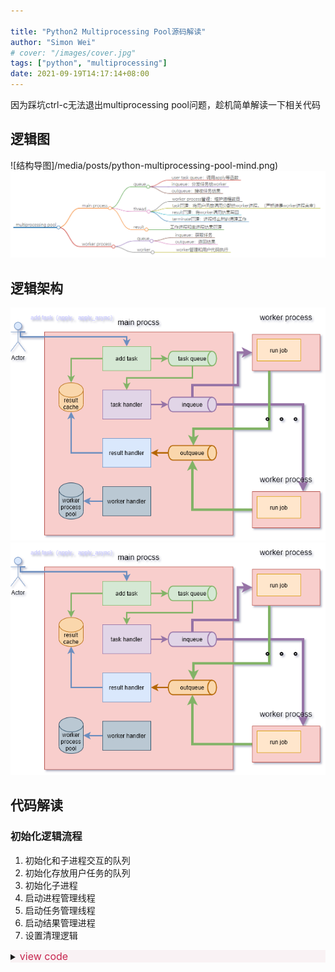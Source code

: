 ```yaml
---

title: "Python2 Multiprocessing Pool源码解读"
author: "Simon Wei"
# cover: "/images/cover.jpg"
tags: ["python", "multiprocessing"]
date: 2021-09-19T14:17:14+08:00
---
```


因为踩坑ctrl-c无法退出multiprocessing pool问题，趁机简单解读一下相关代码

<!--more-->

## 逻辑图

![结构导图]/media/posts/python-multiprocessing-pool-mind.png)
<img src="/media/posts/python-multiprocessing-pool-mind.png">

## 逻辑架构


![逻辑架构图](/media/posts/python-multiprocessing-pool.png)
<img src="/media/posts/python-multiprocessing-pool.png">

## 代码解读

### 初始化逻辑流程

1. 初始化和子进程交互的队列
2. 初始化存放用户任务的队列
3. 初始化子进程
4. 启动进程管理线程
5. 启动任务管理线程
6. 启动结果管理进程
7. 设置清理逻辑

<details style='background-color:#f9f2f4'>
<summary><font color='#c7254e' size='3px'> view code</font></summary>

{{% expand "class Pool" %}}

```python

class Pool(object):
    '''
    Class which supports an async version of the `apply()` builtin
    '''
    Process = Process

    def __init__(self, processes=None, initializer=None, initargs=(),
                 maxtasksperchild=None):
        # 初始化和worker进程进行交换数据的队列。是对Pipe的一层封装
        self._setup_queues()
        # 初始化用户任务队列，用来存放用户的任务调用信息，由apply等方法放入
        self._taskqueue = Queue.Queue()
        # 用来存放job和对应结果。
        self._cache = {}
        # 记录当前或者说下一步要进入的状态
        self._state = RUN
        # worker处理多少任务后销毁，创建新的进程
        self._maxtasksperchild = maxtasksperchild
        self._initializer = initializer
        self._initargs = initargs
    
        if processes is None:
            try:
                processes = cpu_count()
            except NotImplementedError:
                processes = 1
        if processes < 1:
            raise ValueError("Number of processes must be at least 1")
    
        if initializer is not None and not hasattr(initializer, '__call__'):
            raise TypeError('initializer must be a callable')
    
        # 进程数量，进程池
        self._processes = processes
        self._pool = []
        # 初始化进程池
        self._repopulate_pool()
    
        self._worker_handler = threading.Thread(
            target=Pool._handle_workers,
            args=(self, )
            )
        self._worker_handler.daemon = True
        self._worker_handler._state = RUN
        self._worker_handler.start()
    
        self._task_handler = threading.Thread(
            target=Pool._handle_tasks,
            args=(self._taskqueue, self._quick_put, self._outqueue,
                  self._pool, self._cache)
            )
        self._task_handler.daemon = True
        self._task_handler._state = RUN
        self._task_handler.start()
    
        self._result_handler = threading.Thread(
            target=Pool._handle_results,
            args=(self._outqueue, self._quick_get, self._cache)
            )
        self._result_handler.daemon = True
        self._result_handler._state = RUN
        self._result_handler.start()
    
        self._terminate = Finalize(
            self, self._terminate_pool,
            args=(self._taskqueue, self._inqueue, self._outqueue, self._pool,
                  self._worker_handler, self._task_handler,
                  self._result_handler, self._cache),
            exitpriority=15
            )
```

{{% /expand %}}
<details>

### worker管理线程逻辑：`_handle_workers`

它的作用是维护保持进程数量，清理死掉的子进程，拉起新的进程。

这里要注意的是，如果pool仅仅是close掉了，那么pool中剩余的任务仍然会被执行，并且全部有了结果才会退出这个线程。

**为什么说是有了结果**而不是说worker退出呢，因为如果子进程执行用户代码遇到了没有捕捉到的异常，那么那个用户任务的结果就无法正常设置成功。

这个维护进程就永远无法退出，直到用户调用`pool.terminate()`

{{% expand "_handle_wokers" %}}

```python
    # 清理死掉的子进程
    def _join_exited_workers(self):
        """Cleanup after any worker processes which have exited due to reaching
        their specified lifetime.  Returns True if any workers were cleaned up.
        """
        cleaned = False
        for i in reversed(range(len(self._pool))):
            worker = self._pool[i]
            if worker.exitcode is not None:
                # worker exited
                debug('cleaning up worker %d' % i)
                worker.join()
                cleaned = True
                del self._pool[i]
        return cleaned

    # 拉起新的子进程，保持进程数为pool大小的数量
    def _repopulate_pool(self):
        """Bring the number of pool processes up to the specified number,
        for use after reaping workers which have exited.
        """
        for i in range(self._processes - len(self._pool)):
            w = self.Process(target=worker,
                             args=(self._inqueue, self._outqueue,
                                   self._initializer,
                                   self._initargs, self._maxtasksperchild)
                            )
            self._pool.append(w)
            w.name = w.name.replace('Process', 'PoolWorker')
            w.daemon = True
            w.start()
            debug('added worker')

    def _maintain_pool(self):
        """Clean up any exited workers and start replacements for them.
        """
        if self._join_exited_workers():
            self._repopulate_pool()
    # 维护入口。如果只是close了pool，那么pool里面现存的任务执行完成后才会结束
    # 结束后放None到task队列，通知任务管理进程退出
    @staticmethod
    def _handle_workers(pool):
        thread = threading.current_thread()

        # Keep maintaining workers until the cache gets drained, unless the pool
        # is terminated.
        while thread._state == RUN or (pool._cache and thread._state != TERMINATE):
            pool._maintain_pool()
            time.sleep(0.1)
        # send sentinel to stop workers
        pool._taskqueue.put(None)
        debug('worker handler exiting')
```
{{% /expand %}}

### 任务管理线程：`_handle_tasks`

将用户放入的task，转入到子进程监听的队列中。核心就是迭代task queue获取用户任务，然后put到outqueue中。这里之所以代码稍微复杂，是为了统一转化apply、map、imap等函数放任务的格式

{{% expand _handle_tasks %}}
```python
    @staticmethod
    def _handle_tasks(taskqueue, put, outqueue, pool, cache):
        thread = threading.current_thread()
        # 从taskqueue中获取数据
        # 数据格式 ([(job, job index|None, func, args, kwargs)], set_length|None)
        for taskseq, set_length in iter(taskqueue.get, None):
            task = None
            i = -1
            try:
                for i, task in enumerate(taskseq):
                    if thread._state:
                        debug('task handler found thread._state != RUN')
                        break
                    try:
                        put(task)
                    except Exception as e:
                        job, ind = task[:2]
                        try:
                            cache[job]._set(ind, (False, e))
                        except KeyError:
                            pass
                else:
                    if set_length:
                        debug('doing set_length()')
                        set_length(i+1)
                    continue
                break
            except Exception as ex:
                job, ind = task[:2] if task else (0, 0)
                if job in cache:
                    cache[job]._set(ind + 1, (False, ex))
                if set_length:
                    debug('doing set_length()')
                    set_length(i+1)
            finally:
                task = taskseq = job = None
        else:
            debug('task handler got sentinel')

        try:
            # tell result handler to finish when cache is empty
            debug('task handler sending sentinel to result handler')
            outqueue.put(None)

            # tell workers there is no more work
            debug('task handler sending sentinel to workers')
            for p in pool:
                put(None)
        except IOError:
            debug('task handler got IOError when sending sentinels')

        debug('task handler exiting')
```
{{% /expand %}}

### 结果处理线程：`_handle_result`

这里逻辑很简单，单纯的从outqueue中获取子进程的处理结果，将结果设置到对应`pool._cache`的AsyncResult中。

最后对outqueue的read是为了防止`_handle_task`线程因block无法退出

{{% expand _handle_result %}}
```python

    @staticmethod
    def _handle_results(outqueue, get, cache):
        thread = threading.current_thread()

        while 1:
            try:
                task = get()
            except (IOError, EOFError):
                debug('result handler got EOFError/IOError -- exiting')
                return

            if thread._state:
                assert thread._state == TERMINATE
                debug('result handler found thread._state=TERMINATE')
                break

            if task is None:
                debug('result handler got sentinel')
                break

            job, i, obj = task
            try:
                cache[job]._set(i, obj)
            except KeyError:
                pass
            task = job = obj = None

        while cache and thread._state != TERMINATE:
            try:
                task = get()
            except (IOError, EOFError):
                debug('result handler got EOFError/IOError -- exiting')
                return

            if task is None:
                debug('result handler ignoring extra sentinel')
                continue
            job, i, obj = task
            try:
                cache[job]._set(i, obj)
            except KeyError:
                pass
            task = job = obj = None

        if hasattr(outqueue, '_reader'):
            debug('ensuring that outqueue is not full')
            # If we don't make room available in outqueue then
            # attempts to add the sentinel (None) to outqueue may
            # block.  There is guaranteed to be no more than 2 sentinels.
            try:
                for i in range(10):
                    if not outqueue._reader.poll():
                        break
                    get()
            except (IOError, EOFError):
                pass

        debug('result handler exiting: len(cache)=%s, thread._state=%s',
              len(cache), thread._state)

```
{{% /expand %}}

### 用户api：`apply_async`

这里只看一个`apply_async`函数，其他函数大同小异。

这个函数就是简单的将用户任务构造成task的格式，放入task队列。然后返回`ApplyResult`给用户，作为获取结果的桥梁

```python
    def apply_async(self, func, args=(), kwds={}, callback=None):
        '''
        Asynchronous equivalent of `apply()` builtin
        '''
        assert self._state == RUN
        result = ApplyResult(self._cache, callback)
        self._taskqueue.put(([(result._job, None, func, args, kwds)], None))
        return result
```

### worker

worker代码是通过Popen的方式在子进程中运行的。因此我们的function（也就是task）写的时候必须牢记，自己的代码是运行中另一个进程中的。并且这个进程正常情况会一直运行下去，除非设置了`maxtasksperchild`参数。

worker逻辑也很清晰：

1. 执行用户自定义的初始化逻辑。
2. 然后进入任务循环。
3. 从inqueue获取任务。
4. 执行用户代码逻辑。
5. 将结果放入outqueue。

{{% expand worker %}}

```python
def worker(inqueue, outqueue, initializer=None, initargs=(), maxtasks=None):
    assert maxtasks is None or (type(maxtasks) in (int, long) and maxtasks > 0)
    put = outqueue.put
    get = inqueue.get
    if hasattr(inqueue, '_writer'):
        inqueue._writer.close()
        outqueue._reader.close()

    if initializer is not None:
        initializer(*initargs)

    completed = 0
    while maxtasks is None or (maxtasks and completed < maxtasks):
        try:
            task = get()
        except (EOFError, IOError):
            debug('worker got EOFError or IOError -- exiting')
            break

        if task is None:
            debug('worker got sentinel -- exiting')
            break

        job, i, func, args, kwds = task
        try:
            result = (True, func(*args, **kwds))
        except Exception, e:
            result = (False, e)
        try:
            put((job, i, result))
        except Exception as e:
            wrapped = MaybeEncodingError(e, result[1])
            debug("Possible encoding error while sending result: %s" % (
                wrapped))
            put((job, i, (False, wrapped)))

        task = job = result = func = args = kwds = None
        completed += 1
    debug('worker exiting after %d tasks' % completed)
```

{{% /expand %}}

### ApplyResult

用户获取执行结果的桥梁。

需要注意的是，如果调用get或者wait不加超时时间，那么进程就会一直block住，直到result被设置。此时无法响应signal。这是python2设计的一个bug，但是并不打算修复。详情：[threading.Condition.wait() is not interruptible in Python 2.7](https://bugs.python.org/issue21913)

> 这里就是容易导致进程不响应`ctrl-c`的地方之一。方案有以下几种
>
> 1. get添加超时时间
> 2. 保证子进程能正常退出。一般是子进程忽略相关signal
> 3. 找个合适的途径调用pool.terminate

{{% expand "class ApplyResult" %}}

```python
class ApplyResult(object):

    def __init__(self, cache, callback):
        self._cond = threading.Condition(threading.Lock())
        self._job = job_counter.next()
        self._cache = cache
        self._ready = False
        self._callback = callback
        cache[self._job] = self

    def ready(self):
        return self._ready

    def successful(self):
        assert self._ready
        return self._success

    def wait(self, timeout=None):
        self._cond.acquire()
        try:
            if not self._ready:
                self._cond.wait(timeout)
        finally:
            self._cond.release()

    def get(self, timeout=None):
        self.wait(timeout)
        if not self._ready:
            raise TimeoutError
        if self._success:
            return self._value
        else:
            raise self._value

    def _set(self, i, obj):
        self._success, self._value = obj
        if self._callback and self._success:
            self._callback(self._value)
        self._cond.acquire()
        try:
            self._ready = True
            self._cond.notify()
        finally:
            self._cond.release()
        del self._cache[self._job]

AsyncResult = ApplyResult       # create alias -- see #17805
```

{{% /expand %}}}

### pool.close

close的行为就是单纯的设置pool的状态为close。 此时pool不再接受新的任务。现存的任务仍然会被继续执行

> 调用close后，执行join也会触发`condition.wait`。此时也会block进程，无法处理signal

```python
    def close(self):
        debug('closing pool')
        if self._state == RUN:
            self._state = CLOSE
            self._worker_handler._state = CLOSE
```

### pool.terminate

设置状态，调用`_terminate`

```python
    def terminate(self):
        debug('terminating pool')
        self._state = TERMINATE  
        self._worker_handler._state = TERMINATE
        self._terminate()
```

`_terminate`是一个callable的Finalize对象。这个对象通过`weakref`绑定进程对象。在对象被销毁或者调用Finalize的时候执行`pool._terminate_pool`

```python
        self._terminate = Finalize(
            self, self._terminate_pool,
            args=(self._taskqueue, self._inqueue, self._outqueue, self._pool,
                  self._worker_handler, self._task_handler,
                  self._result_handler, self._cache),
            exitpriority=15
            )
```

`_terminate_pool`:

{{% expand _terminate_pool %}}

```python
    @classmethod
    def _terminate_pool(cls, taskqueue, inqueue, outqueue, pool,
                        worker_handler, task_handler, result_handler, cache):
        # this is guaranteed to only be called once
        debug('finalizing pool')

        # 设置pool的状态为TERMINATE，这样task线程和worker线程在有任务的（pool._cache不为空）情况下依然会退出
        worker_handler._state = TERMINATE
        task_handler._state = TERMINATE

        debug('helping task handler/workers to finish')
        # 在task线程存活的情况下，清理inqueue，确保子进程不要收到新的任务
        cls._help_stuff_finish(inqueue, task_handler, len(pool))

        assert result_handler.is_alive() or len(cache) == 0

        result_handler._state = TERMINATE
        # result handler收到None后会退出result处理循环
        outqueue.put(None)                  # sentinel

        # We must wait for the worker handler to exit before terminating
        # workers because we don't want workers to be restarted behind our back.
        debug('joining worker handler')
        if threading.current_thread() is not worker_handler:
            # 等待work handler线程退出。此处加上超时时间，避免无法处理signal
            worker_handler.join(1e100)

        # Terminate workers which haven't already finished.
        if pool and hasattr(pool[0], 'terminate'):
            debug('terminating workers')
            for p in pool:
                if p.exitcode is None:
                    p.terminate()

        debug('joining task handler')
        if threading.current_thread() is not task_handler:
            # 等待task线程接收到None退出执行循环
            task_handler.join(1e100)

        debug('joining result handler')
        if threading.current_thread() is not result_handler:
            # 等待result线程接收到None退出执行循环
            result_handler.join(1e100)

        # 再次检查进程池，并等待进程退出
        if pool and hasattr(pool[0], 'terminate'):
            debug('joining pool workers')
            for p in pool:
                if p.is_alive():
                    # worker has not yet exited
                    debug('cleaning up worker %d' % p.pid)
                    p.join()
```

{{% /expand %}}

### pool.join

这个方法逻辑简单粗暴。直接依次执行每个handler线程以及pool中子进程的join

注意这里的join是没有超时时间的，会block住signal。

> 此处也是会导致ctrl-c后进程无法退出的一个原因。
>
> 如果子此时调用的是close方法，并且进程不能正确处理异常，导致一些进程的执行结果没有设置到ApplyResult，就会导致`pool._cache`永远不为空，此时worker handler就永远无法退出。主进程就会一直block在`self._worker_handler.join()`

```python
    def join(self):
        debug('joining pool')
        assert self._state in (CLOSE, TERMINATE)
        debug('joining worker handler')
        self._worker_handler.join()
        debug("joining task handler")
        self._task_handler.join()
        debug("joiningg result handler")
        self._result_handler.join()
        debug("joining pools")
        for p in self._pool:
            p.join()
```